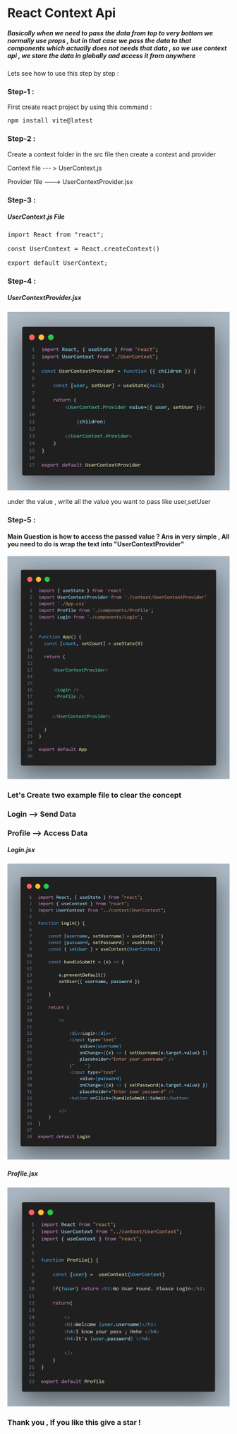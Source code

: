 # React Context Api
##### Basically when we need to pass the data from top to very bottom we normally use props , but in that case we pass the data to that components which actually does not needs that data , so we use context api , we store the data in globally and access it from anywhere


Lets see how to use this step by step : 

### Step-1 : 
First create react project by using this command :

 <pre>npm install vite@latest </pre>


### Step-2 :

Create a context folder in the src file 
then create a context and provider 

Context file --- > UserContext.js


Provider file ---> UserContextProvider.jsx



### Step-3 :

##### UserContext.js File

 <pre>import React from "react";

const UserContext = React.createContext()

export default UserContext;</pre>



### Step-4 :

##### UserContextProvider.jsx

![UserContextProvider.jsx File](image-3.png)

under the value , write all the value you want to pass like user,setUser

### Step-5 :
#### Main Question is how to access the passed value ?  Ans in very simple , All you need to do is wrap the text into "UserContextProvider" 
![alt text](image-4.png)
### Let's Create two example file to clear the concept
### Login --> Send Data
### Profile --> Access Data

##### Login.jsx
![alt text](image-5.png)


##### Profile.jsx
![alt text](image-6.png)

### Thank you , If you like this give a star !